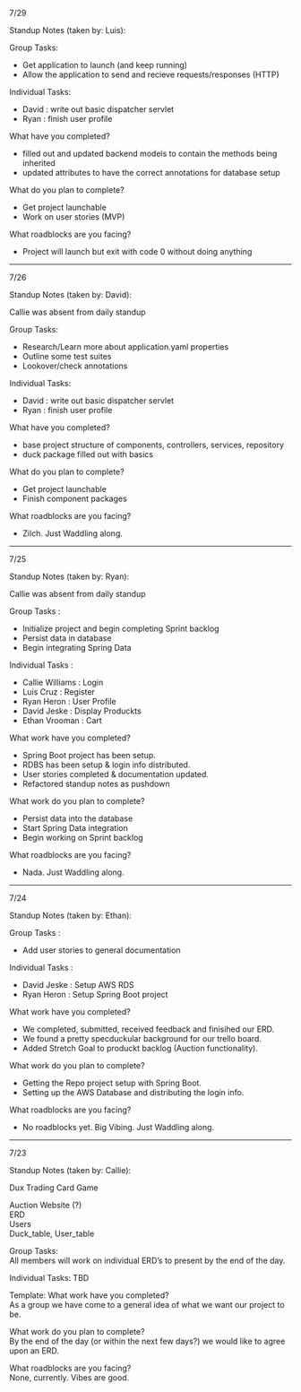 7/29

Standup Notes (taken by: Luis):

Group Tasks:
- Get application to launch (and keep running)
- Allow the application to send and recieve requests/responses (HTTP)

Individual Tasks:
- David : write out basic dispatcher servlet
- Ryan : finish user profile

What have you completed?
- filled out and updated backend models to contain the methods being inherited
- updated attributes to have the correct annotations for database setup

What do you plan to complete?
- Get project launchable
- Work on user stories (MVP)

What roadblocks are you facing?
- Project will launch but exit with code 0 without doing anything

--------------------------------------

7/26

Standup Notes (taken by: David):

Callie was absent from daily standup

Group Tasks:
- Research/Learn more about application.yaml properties
- Outline some test suites
- Lookover/check annotations

Individual Tasks:
- David : write out basic dispatcher servlet
- Ryan : finish user profile

What have you completed?
- base project structure of components, controllers, services, repository
- duck package filled out with basics 

What do you plan to complete?
- Get project launchable
- Finish component packages

What roadblocks are you facing?
- Zilch. Just Waddling along.

--------------------------------------

7/25

Standup Notes (taken by: Ryan):

Callie was absent from daily standup

Group Tasks :
- Initialize project and begin completing Sprint backlog
- Persist data in database
- Begin integrating Spring Data

Individual Tasks :
- Callie Williams : Login
- Luis Cruz : Register
- Ryan Heron : User Profile
- David Jeske : Display Produckts
- Ethan Vrooman : Cart

What work have you completed?
- Spring Boot project has been setup.
- RDBS has been setup & login info distributed.
- User stories completed & documentation updated.
- Refactored standup notes as pushdown

What work do you plan to complete?
- Persist data into the database
- Start Spring Data integration
- Begin working on Sprint backlog

What roadblocks are you facing?
- Nada. Just Waddling along.

--------------------------------------

7/24

Standup Notes (taken by: Ethan):

Group Tasks :
- Add user stories to general documentation

Individual Tasks :
- David Jeske : Setup AWS RDS
- Ryan Heron : Setup Spring Boot project

What work have you completed?
- We completed, submitted, received feedback and finisihed our ERD.
- We found a pretty specduckular background for our trello board.
- Added Stretch Goal to produckt backlog (Auction functionality).

What work do you plan to complete?
- Getting the Repo project setup with Spring Boot.
- Setting up the AWS Database and distributing the login info.

What roadblocks are you facing?
- No roadblocks yet. Big Vibing. Just Waddling along.

--------------------------------------

7/23

Standup Notes (taken by: Callie):

Dux Trading Card Game  

Auction Website (?)  
ERD  
Users  
Duck_table, User_table  

Group Tasks:  
All members will work on individual ERD’s to present by the end of the day.

Individual Tasks: TBD

Template:
What work have you completed?  
As a group we have come to a general idea of what we want our project to be. 

What work do you plan to complete?  
By the end of the day (or within the next few days?) we would like to agree upon an ERD.  

What roadblocks are you facing?  
None, currently. Vibes are good.
